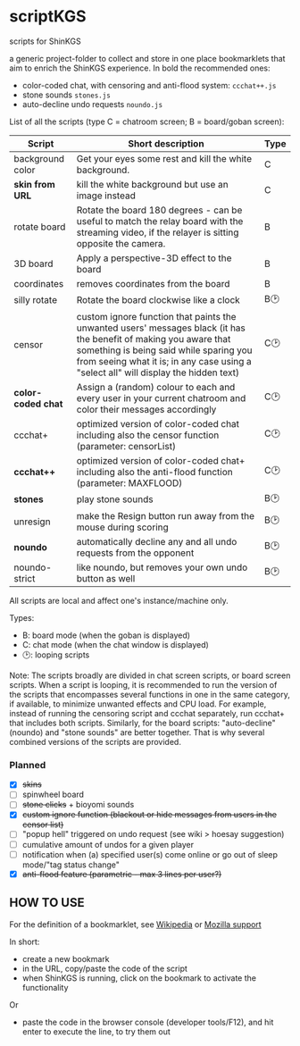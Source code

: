 # scriptKGS
scripts for ShinKGS

a generic project-folder to collect and store in one place bookmarklets that aim to enrich the ShinKGS experience. In bold the recommended ones:
 - color-coded chat, with censoring and anti-flood system: `ccchat++.js`
 - stone sounds `stones.js`
 - auto-decline undo requests `noundo.js`
 
List of all the scripts (type C = chatroom screen; B = board/goban screen):

  Script           | Short description                                        | Type
  ---------------- | ---------------------------------------------------------|------
  background color | Get your eyes some rest and kill the white background.   | C
  **skin from URL**    | kill the white background but use an image instead       | C
  rotate board     | Rotate the board 180 degrees - can be useful to match the relay board with the streaming video, if the relayer is sitting opposite the camera. | B
  3D board         | Apply a perspective-3D effect to the board | B
  coordinates      | removes coordinates from the board         | B
  silly rotate     | Rotate the board clockwise like a clock    | B🕑
  censor           | custom ignore function that paints the unwanted users' messages black (it has the benefit of making you aware that something is being said while sparing you from seeing what it is; in any case using a "select all" will display the hidden text)  | C🕑
  **color-coded chat** | Assign a (random) colour to each and every user in your current chatroom and color their messages accordingly | C🕑
  ccchat+          | optimized version of color-coded chat including also the censor function (parameter: censorList) | C🕑
  **ccchat++**         | optimized version of color-coded chat+ including also the anti-flood function (parameter: MAXFLOOD)  | C🕑 
  **stones**           | play stone sounds | B🕑
  unresign         | make the Resign button run away from the mouse during scoring     | B🕑
  **noundo**           | automatically decline any and all undo requests from the opponent | B🕑
  noundo-strict    | like noundo, but removes your own undo button as well             | B🕑
  
All scripts are local and affect one's instance/machine only.

Types:
 - B: board mode (when the goban is displayed)
 - C: chat mode (when the chat window is displayed)
 - 🕑: looping scripts
 
Note: The scripts broadly are divided in chat screen scripts, or board screen scripts. When a script is looping, it is recommended to run the version of the scripts that encompasses several functions in one in the same category, if available, to minimize unwanted effects and CPU load. For example, instead of running the censoring script and ccchat separately, run ccchat+ that includes both scripts. Similarly, for the board scripts: "auto-decline" (noundo) and "stone sounds" are better together. That is why several combined versions of the scripts are provided.

### Planned
  - [X] ~~skins~~
  - [ ] spinwheel board
  - [ ] ~~stone clicks~~ + bioyomi sounds
  - [x] ~~custom ignore function (blackout or hide messages from users in the censor list)~~
  - [ ] "popup hell" triggered on undo request (see wiki > hoesay suggestion)
  - [ ] cumulative amount of undos for a given player
  - [ ] notification when (a) specified user(s) come online or go out of sleep mode/"tag status change"
  - [X] ~~anti-flood feature (parametric - max 3 lines per user?)~~

## HOW TO USE
For the definition of a bookmarklet, see [Wikipedia](https://en.wikipedia.org/wiki/Bookmarklet) or [Mozilla support](https://support.mozilla.org/en-US/kb/bookmarklets-perform-common-web-page-tasks)

In short: 

 * create a new bookmark
 * in the URL, copy/paste the code of the script
 * when ShinKGS is running, click on the bookmark to activate the functionality

Or

 * paste the code in the browser console (developer tools/F12), and hit enter to execute the line, to try them out

